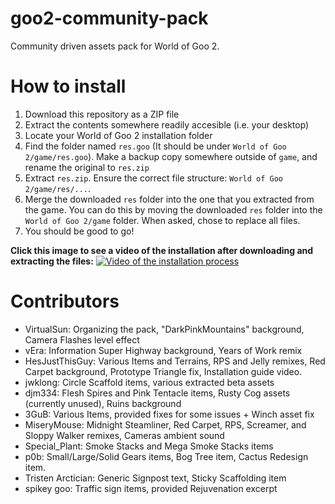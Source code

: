 # goo2-community-pack
Community driven assets pack for World of Goo 2.

# How to install

1. Download this repository as a ZIP file
2. Extract the contents somewhere readily accesible (i.e. your desktop)
3. Locate your World of Goo 2 installation folder
4. Find the folder named `res.goo` (It should be under `World of Goo 2/game/res.goo`). Make a backup copy somewhere outside of `game`, and rename the original to `res.zip`
5. Extract `res.zip`. Ensure the correct file structure: `World of Goo 2/game/res/...`.
6. Merge the downloaded `res` folder into the one that you extracted from the game. You can do this by moving the downloaded `res` folder into the `World of Goo 2/game` folder. When asked, chose to replace all files.
7. You should be good to go!

**Click this image to see a video of the installation after downloading and extracting the files:**
[![Video of the installation process](https://img.youtube.com/vi/ievhS4xmzjM/0.jpg)](https://youtu.be/ievhS4xmzjM)

# Contributors

- VirtualSun: Organizing the pack, "DarkPinkMountains" background, Camera Flashes level effect
- vEra: Information Super Highway background, Years of Work remix
- HesJustThisGuy: Various Items and Terrains, RPS and Jelly remixes, Red Carpet background, Prototype Triangle fix, Installation guide video.
- jwklong: Circle Scaffold items, various extracted beta assets
- djm334: Flesh Spires and Pink Tentacle items, Rusty Cog assets (currently unused), Ruins background
- 3GuB: Various Items, provided fixes for some issues + Winch asset fix
- MiseryMouse: Midnight Steamliner, Red Carpet, RPS, Screamer, and Sloppy Walker remixes, Cameras ambient sound
- Special_Plant: Smoke Stacks and Mega Smoke Stacks items
- p0b: Small/Large/Solid Gears items, Bog Tree item, Cactus Redesign item.
- Tristen Arctician: Generic Signpost text, Sticky Scaffolding item
- spikey goo: Traffic sign items, provided Rejuvenation excerpt
